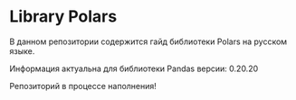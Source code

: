 # Library Polars
В данном репозитории содержится гайд библиотеки Polars на русском языке.

Информация актуальна для библиотеки Pandas версии: 0.20.20

Репозиторий в процессе наполнения!
